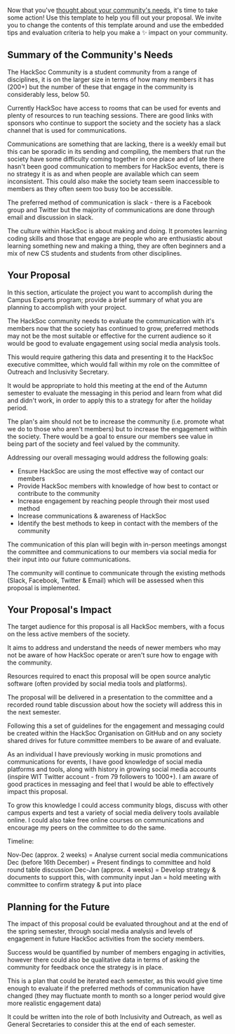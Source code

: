 Now that you've [thought about your community's needs](community-assessment.md), it's time to take some action! Use this template to help you fill out your proposal. We invite you to change the contents of this template around and use the embedded tips and evaluation criteria to help you make a :sparkles: impact on your community.

## Summary of the Community's Needs

The HackSoc Community is a student community from a range of disciplines, it is on the larger size in terms of how many members it has (200+) but the number of these that engage in the community is considerably less, below 50. 

Currently HackSoc have access to rooms that can be used for events and plenty of resources to run teaching sessions. There are good links with sponsors who continue to support the society and the society has a slack channel that is used for communications. 

Communications are something that are lacking, there is a weekly email but this can be sporadic in its sending and compiling, the members that run the society have some difficulty coming together in one place and of late there hasn't been good communication to members for HackSoc events, there is no strategy it is as and when people are available which can seem inconsistent. This could also make the society team seem inaccessible to members as they often seem too busy too be accessible. 

The preferred method of communication is slack - there is a Facebook group and Twitter but the majority of communications are done through email and discussion in slack. 

The culture within HackSoc is about making and doing. It promotes learning coding skills and those that engage are people who are enthusiastic about learning something new and making a thing, they are often beginners and a mix of new CS students and students from other disciplines. 

## Your Proposal

In this section, articulate the project you want to accomplish during the Campus Experts program; provide a brief summary of what you are planning to accomplish with your project.

The HackSoc community needs to evaluate the communication with it's members now that the society has continued to grow, preferred methods may not be the most suitable or effective for the current audience so it would be good to evaluate engagement using social media analysis tools. 

This would require gathering this data and presenting it to the HackSoc executive committee, which would fall within my role on the committee of Outreach and Inclusivity Secretary. 

It would be appropriate to hold this meeting at the end of the Autumn semester to evaluate the messaging in this period and learn from what did and didn't work, in order to apply this to a strategy for after the holiday period. 

The plan's aim should not be to increase the community (i.e. promote what we do to those who aren't members) but to increase the engagement within the society. There would be a goal to ensure our members see value in being part of the society and feel valued by the community. 

Addressing our overall messaging would address the following goals: 

- Ensure HackSoc are using the most effective way of contact our members
- Provide HackSoc members with knowledge of how best to contact or contribute to the community
- Increase engagement by reaching people through their most used method
- Increase communications & awareness of HackSoc 
- Identify the best methods to keep in contact with the members of the community

The communication of this plan will begin with in-person meetings amongst the committee and communications to our members via social media for their input into our future communications. 

The community will continue to communicate through the existing methods (Slack, Facebook, Twitter & Email) which will be assessed when this proposal is implemented. 


## Your Proposal's Impact

The target audience for this proposal is all HackSoc members, with a focus on the less active members of the society. 

It aims to address and understand the needs of newer members who may not be aware of how HackSoc operate or aren't sure how to engage with the community. 

Resources required to enact this proposal will be open source analytic software (often provided by social media tools and platforms). 

The proposal will be delivered in a presentation to the committee and a recorded round table discussion about how the society will address this in the next semester. 

Following this a set of guidelines for the engagement and messaging could be created within the HackSoc Organisation on GitHub and on any society shared drives for future committee members to be aware of and evaluate. 

As an individual I have previously working in music promotions and communications for events, I have good knowledge of social media platforms and tools, along with history in growing social media accounts (inspire WIT Twitter account - from 79 followers to 1000+). I am aware of good practices in messaging and feel that I would be able to effectively impact this proposal. 

To grow this knowledge I could access community blogs, discuss with other campus experts and test a variety of social media delivery tools available online. I could also take free online courses on communications and encourage my peers on the committee to do the same. 


Timeline: 

Nov-Dec (approx. 2 weeks) = Analyse current social media communications 
Dec (before 16th December) = Present findings to committee and hold round table discussion
Dec-Jan (approx. 4 weeks) = Develop strategy & documents to support this, with community input
Jan = hold meeting with committee to confirm strategy & put into place

## Planning for the Future

The impact of this proposal could be evaluated throughout and at the end of the spring semester, through social media analysis and levels of engagement in future HackSoc activities from the society members. 

Success would be quantified by number of members engaging in activities, however there could also be qualitative data in terms of asking the community for feedback once the strategy is in place. 

This is a plan that could be iterated each semester, as this would give time enough to evaluate if the preferred methods of communication have changed (they may fluctuate month to month so a longer period would give more realistic engagement data)

It could be written into the role of both Inclusivity and Outreach, as well as General Secretaries to consider this at the end of each semester. 


